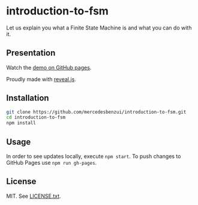 # introduction-to-fsm

Let us explain you what a Finite State Machine is and what you can do with it.

## Presentation

Watch the [demo on GitHub pages](https://mercedesbenzio.github.io/introduction-to-fsm/).

Proudly made with [reveal.js](https://github.com/hakimel/reveal.js).

## Installation

```bash
git clone https://github.com/mercedesbenzui/introduction-to-fsm.git
cd introduction-to-fsm
npm install
```

## Usage

In order to see updates locally, execute `npm start`.
To push changes to GitHub Pages use `npm run gh-pages`.

## License

MIT. See [LICENSE.txt](./LICENSE.txt).